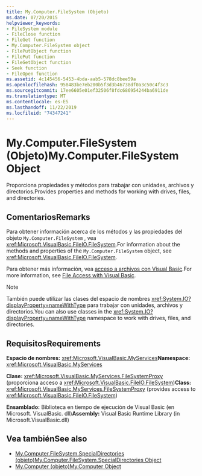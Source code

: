 ```yaml
---
title: My.Computer.FileSystem (Objeto)
ms.date: 07/20/2015
helpviewer_keywords:
- FileSystem module
- FileClose function
- FileGet function
- My.Computer.FileSystem object
- FilePutObject function
- FilePut function
- FileGetObject function
- Seek function
- FileOpen function
ms.assetid: 4c145456-5453-4bda-aab5-578dc8bee59a
ms.openlocfilehash: 958483be7eb200b5f3d3b46738df0a3c50c4f3c3
ms.sourcegitcommit: 17ee6605e01ef32506f8fdc686954244ba6911de
ms.translationtype: MT
ms.contentlocale: es-ES
ms.lasthandoff: 11/22/2019
ms.locfileid: "74347241"
---
```

# <a name="mycomputerfilesystem-object"></a><span data-ttu-id="f28d1-102">My.Computer.FileSystem (Objeto)</span><span class="sxs-lookup"><span data-stu-id="f28d1-102">My.Computer.FileSystem Object</span></span>
<span data-ttu-id="f28d1-103">Proporciona propiedades y métodos para trabajar con unidades, archivos y directorios.</span><span class="sxs-lookup"><span data-stu-id="f28d1-103">Provides properties and methods for working with drives, files, and directories.</span></span>  
  
## <a name="remarks"></a><span data-ttu-id="f28d1-104">Comentarios</span><span class="sxs-lookup"><span data-stu-id="f28d1-104">Remarks</span></span>  
 <span data-ttu-id="f28d1-105">Para obtener información acerca de los métodos y las propiedades del objeto `My.Computer.FileSystem` , vea <xref:Microsoft.VisualBasic.FileIO.FileSystem>.</span><span class="sxs-lookup"><span data-stu-id="f28d1-105">For information about the methods and properties of the `My.Computer.FileSystem` object, see <xref:Microsoft.VisualBasic.FileIO.FileSystem>.</span></span>  
  
 <span data-ttu-id="f28d1-106">Para obtener más información, vea [acceso a archivos con Visual Basic](../../../visual-basic/developing-apps/programming/drives-directories-files/file-access.md).</span><span class="sxs-lookup"><span data-stu-id="f28d1-106">For more information, see [File Access with Visual Basic](../../../visual-basic/developing-apps/programming/drives-directories-files/file-access.md).</span></span>  
  
> [!NOTE]
> <span data-ttu-id="f28d1-107">También puede utilizar las clases del espacio de nombres <xref:System.IO?displayProperty=nameWithType> para trabajar con unidades, archivos y directorios.</span><span class="sxs-lookup"><span data-stu-id="f28d1-107">You can also use classes in the <xref:System.IO?displayProperty=nameWithType> namespace to work with drives, files, and directories.</span></span>  
  
## <a name="requirements"></a><span data-ttu-id="f28d1-108">Requisitos</span><span class="sxs-lookup"><span data-stu-id="f28d1-108">Requirements</span></span>  
 <span data-ttu-id="f28d1-109">**Espacio de nombres:** <xref:Microsoft.VisualBasic.MyServices></span><span class="sxs-lookup"><span data-stu-id="f28d1-109">**Namespace:** <xref:Microsoft.VisualBasic.MyServices></span></span>  
  
 <span data-ttu-id="f28d1-110">**Clase:** <xref:Microsoft.VisualBasic.MyServices.FileSystemProxy> (proporciona acceso a <xref:Microsoft.VisualBasic.FileIO.FileSystem>)</span><span class="sxs-lookup"><span data-stu-id="f28d1-110">**Class:** <xref:Microsoft.VisualBasic.MyServices.FileSystemProxy> (provides access to <xref:Microsoft.VisualBasic.FileIO.FileSystem>)</span></span>  
  
 <span data-ttu-id="f28d1-111">**Ensamblado:** Biblioteca en tiempo de ejecución de Visual Basic (en Microsoft. VisualBasic. dll)</span><span class="sxs-lookup"><span data-stu-id="f28d1-111">**Assembly:** Visual Basic Runtime Library (in Microsoft.VisualBasic.dll)</span></span>  
  
## <a name="see-also"></a><span data-ttu-id="f28d1-112">Vea también</span><span class="sxs-lookup"><span data-stu-id="f28d1-112">See also</span></span>

- [<span data-ttu-id="f28d1-113">My.Computer.FileSystem.SpecialDirectories (objeto)</span><span class="sxs-lookup"><span data-stu-id="f28d1-113">My.Computer.FileSystem.SpecialDirectories Object</span></span>](../../../visual-basic/language-reference/objects/my-computer-filesystem-specialdirectories-object.md)
- [<span data-ttu-id="f28d1-114">My.Computer (objeto)</span><span class="sxs-lookup"><span data-stu-id="f28d1-114">My.Computer Object</span></span>](../../../visual-basic/language-reference/objects/my-computer-object.md)
